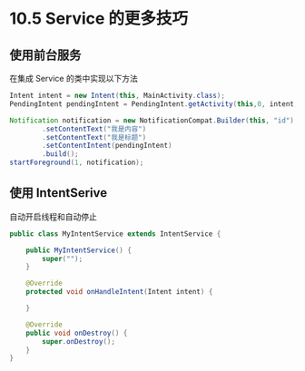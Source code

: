 # 10.5  Service 的更多技巧
## 使用前台服务
在集成 Service 的类中实现以下方法
``` java
Intent intent = new Intent(this, MainActivity.class);
PendingIntent pendingIntent = PendingIntent.getActivity(this,0, intent, 0);

Notification notification = new NotificationCompat.Builder(this, "id")
        .setContentText("我是内容")
        .setContentText("我是标题")
        .setContentIntent(pendingIntent)
        .build();
startForeground(1, notification);
```

## 使用 IntentSerive
自动开启线程和自动停止

``` java
public class MyIntentService extends IntentService {

    public MyIntentService() {
        super("");
    }

    @Override
    protected void onHandleIntent(Intent intent) {

    }

    @Override
    public void onDestroy() {
        super.onDestroy();
    }
}
```